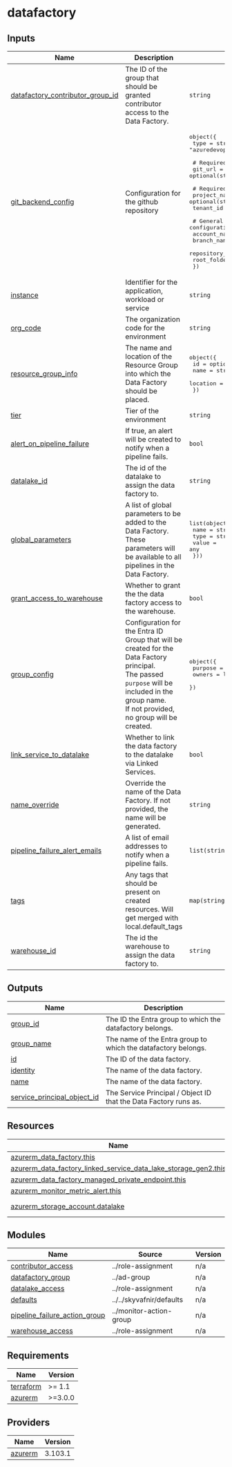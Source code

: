 # datafactory

<!-- TERRAFORM_DOCS_BLOCK -->


## Inputs

| Name | Description | Type | Default | Required |
|------|-------------|------|---------|:--------:|
| <a name="input_datafactory_contributor_group_id"></a> [datafactory\_contributor\_group\_id](#input\_datafactory\_contributor\_group\_id) | The ID of the group that should be granted contributor access to the Data Factory. | `string` | n/a | yes |
| <a name="input_git_backend_config"></a> [git\_backend\_config](#input\_git\_backend\_config) | Configuration for the github repository | <pre>object({<br>    type = string # must be either "github" or "azuredevops"<br><br>    # Required for Github<br>    git_url = optional(string)<br><br>    # Required for Azure DevOps<br>    project_name = optional(string)<br>    tenant_id    = optional(string)<br><br>    # General configuration<br>    account_name    = string<br>    branch_name     = string<br>    repository_name = string<br>    root_folder     = string<br>  })</pre> | n/a | yes |
| <a name="input_instance"></a> [instance](#input\_instance) | Identifier for the application, workload or service | `string` | n/a | yes |
| <a name="input_org_code"></a> [org\_code](#input\_org\_code) | The organization code for the environment | `string` | n/a | yes |
| <a name="input_resource_group_info"></a> [resource\_group\_info](#input\_resource\_group\_info) | The name and location of the Resource Group into which the Data Factory should be placed. | <pre>object({<br>    id       = optional(string, "")<br>    name     = string<br>    location = string<br>  })</pre> | n/a | yes |
| <a name="input_tier"></a> [tier](#input\_tier) | Tier of the environment | `string` | n/a | yes |
| <a name="input_alert_on_pipeline_failure"></a> [alert\_on\_pipeline\_failure](#input\_alert\_on\_pipeline\_failure) | If true, an alert will be created to notify when a pipeline fails. | `bool` | `true` | no |
| <a name="input_datalake_id"></a> [datalake\_id](#input\_datalake\_id) | The id of the datalake to assign the data factory to. | `string` | `""` | no |
| <a name="input_global_parameters"></a> [global\_parameters](#input\_global\_parameters) | A list of global parameters to be added to the Data Factory. These parameters will be available to all pipelines in the Data Factory. | <pre>list(object({<br>    name  = string<br>    type  = string<br>    value = any<br>  }))</pre> | `[]` | no |
| <a name="input_grant_access_to_warehouse"></a> [grant\_access\_to\_warehouse](#input\_grant\_access\_to\_warehouse) | Whether to grant the the data factory access to the warehouse. | `bool` | `false` | no |
| <a name="input_group_config"></a> [group\_config](#input\_group\_config) | Configuration for the Entra ID Group that will be created for the Data Factory principal.<br>    The passed `purpose` will be included in the group name.<br>    If not provided, no group will be created. | <pre>object({<br>    purpose = string<br>    owners  = list(string)<br>  })</pre> | `null` | no |
| <a name="input_link_service_to_datalake"></a> [link\_service\_to\_datalake](#input\_link\_service\_to\_datalake) | Whether to link the data factory to the datalake via Linked Services. | `bool` | `false` | no |
| <a name="input_name_override"></a> [name\_override](#input\_name\_override) | Override the name of the Data Factory. If not provided, the name will be generated. | `string` | `null` | no |
| <a name="input_pipeline_failure_alert_emails"></a> [pipeline\_failure\_alert\_emails](#input\_pipeline\_failure\_alert\_emails) | A list of email addresses to notify when a pipeline fails. | `list(string)` | `[]` | no |
| <a name="input_tags"></a> [tags](#input\_tags) | Any tags that should be present on created resources. Will get merged with local.default\_tags | `map(string)` | `{}` | no |
| <a name="input_warehouse_id"></a> [warehouse\_id](#input\_warehouse\_id) | The id the warehouse to assign the data factory to. | `string` | `null` | no |

## Outputs

| Name | Description |
|------|-------------|
| <a name="output_group_id"></a> [group\_id](#output\_group\_id) | The ID the Entra group to which the datafactory belongs. |
| <a name="output_group_name"></a> [group\_name](#output\_group\_name) | The name of the Entra group to which the datafactory belongs. |
| <a name="output_id"></a> [id](#output\_id) | The ID of the data factory. |
| <a name="output_identity"></a> [identity](#output\_identity) | The name of the data factory. |
| <a name="output_name"></a> [name](#output\_name) | The name of the data factory. |
| <a name="output_service_principal_object_id"></a> [service\_principal\_object\_id](#output\_service\_principal\_object\_id) | The Service Principal / Object ID that the Data Factory runs as. |

## Resources

| Name | Type |
|------|------|
| [azurerm_data_factory.this](https://registry.terraform.io/providers/hashicorp/azurerm/latest/docs/resources/data_factory) | resource |
| [azurerm_data_factory_linked_service_data_lake_storage_gen2.this](https://registry.terraform.io/providers/hashicorp/azurerm/latest/docs/resources/data_factory_linked_service_data_lake_storage_gen2) | resource |
| [azurerm_data_factory_managed_private_endpoint.this](https://registry.terraform.io/providers/hashicorp/azurerm/latest/docs/resources/data_factory_managed_private_endpoint) | resource |
| [azurerm_monitor_metric_alert.this](https://registry.terraform.io/providers/hashicorp/azurerm/latest/docs/resources/monitor_metric_alert) | resource |
| [azurerm_storage_account.datalake](https://registry.terraform.io/providers/hashicorp/azurerm/latest/docs/data-sources/storage_account) | data source |

## Modules

| Name | Source | Version |
|------|--------|---------|
| <a name="module_contributor_access"></a> [contributor\_access](#module\_contributor\_access) | ../role-assignment | n/a |
| <a name="module_datafactory_group"></a> [datafactory\_group](#module\_datafactory\_group) | ../ad-group | n/a |
| <a name="module_datalake_access"></a> [datalake\_access](#module\_datalake\_access) | ../role-assignment | n/a |
| <a name="module_defaults"></a> [defaults](#module\_defaults) | ../../skyvafnir/defaults | n/a |
| <a name="module_pipeline_failure_action_group"></a> [pipeline\_failure\_action\_group](#module\_pipeline\_failure\_action\_group) | ../monitor-action-group | n/a |
| <a name="module_warehouse_access"></a> [warehouse\_access](#module\_warehouse\_access) | ../role-assignment | n/a |

## Requirements

| Name | Version |
|------|---------|
| <a name="requirement_terraform"></a> [terraform](#requirement\_terraform) | >= 1.1 |
| <a name="requirement_azurerm"></a> [azurerm](#requirement\_azurerm) | >=3.0.0 |

## Providers

| Name | Version |
|------|---------|
| <a name="provider_azurerm"></a> [azurerm](#provider\_azurerm) | 3.103.1 |

<!-- /TERRAFORM_DOCS_BLOCK -->
